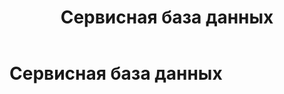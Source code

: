 ﻿---
layout: default
title: Сервисная база данных
nav_order: 8
parent: Основные понятия
grand_parent: Обзор понятий, компонентов и связей
has_children: false
has_toc: false
---

Сервисная база данных
=====================


